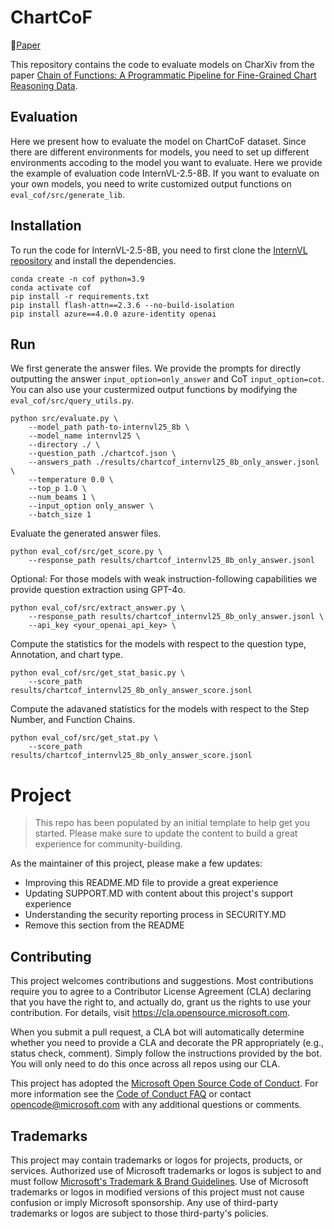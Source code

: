 
# ChartCoF
📄[Paper](xxx)

This repository contains the code to evaluate models on CharXiv from the paper [Chain of Functions: A Programmatic Pipeline for Fine-Grained Chart
Reasoning Data](xxx).


## Evaluation
Here we present how to evaluate the model on ChartCoF dataset. Since there are different environments for models, you need to set up different environments accoding to the model you want to evaluate. Here we provide the example of evaluation code InternVL-2.5-8B. If you want to evaluate on your own models, you need to write customized output functions on `eval_cof/src/generate_lib`.

## Installation
To run the code for InternVL-2.5-8B, you need to first clone the [InternVL repository](https://github.com/OpenGVLab/InternVL#) and install the dependencies.

```
conda create -n cof python=3.9
conda activate cof
pip install -r requirements.txt
pip install flash-attn==2.3.6 --no-build-isolation
pip install azure==4.0.0 azure-identity openai
```



## Run
We first generate the answer files. We provide the prompts for directly outputting the answer `input_option=only_answer` and CoT `input_option=cot`. You can also use your custermized output functions by modifying the `eval_cof/src/query_utils.py`.

```
python src/evaluate.py \
    --model_path path-to-internvl25_8b \
    --model_name internvl25 \
    --directory ./ \
    --question_path ./chartcof.json \
    --answers_path ./results/chartcof_internvl25_8b_only_answer.jsonl \
    --temperature 0.0 \
    --top_p 1.0 \
    --num_beams 1 \
    --input_option only_answer \
    --batch_size 1
```

Evaluate the generated answer files.

```
python eval_cof/src/get_score.py \
    --response_path results/chartcof_internvl25_8b_only_answer.jsonl
```

Optional: For those models with weak instruction-following capabilities we provide question extraction using GPT-4o.

```
python eval_cof/src/extract_answer.py \
    --response_path results/chartcof_internvl25_8b_only_answer.jsonl \
    --api_key <your_openai_api_key> \
```

Compute the statistics for the models with respect to the question type, Annotation, and chart type.

```
python eval_cof/src/get_stat_basic.py \
    --score_path results/chartcof_internvl25_8b_only_answer_score.jsonl
```

Compute the adavaned statistics for the models with respect to the Step Number, and Function Chains.

```
python eval_cof/src/get_stat.py \
    --score_path results/chartcof_internvl25_8b_only_answer_score.jsonl
```


# Project

> This repo has been populated by an initial template to help get you started. Please
> make sure to update the content to build a great experience for community-building.

As the maintainer of this project, please make a few updates:

- Improving this README.MD file to provide a great experience
- Updating SUPPORT.MD with content about this project's support experience
- Understanding the security reporting process in SECURITY.MD
- Remove this section from the README

## Contributing

This project welcomes contributions and suggestions.  Most contributions require you to agree to a
Contributor License Agreement (CLA) declaring that you have the right to, and actually do, grant us
the rights to use your contribution. For details, visit https://cla.opensource.microsoft.com.

When you submit a pull request, a CLA bot will automatically determine whether you need to provide
a CLA and decorate the PR appropriately (e.g., status check, comment). Simply follow the instructions
provided by the bot. You will only need to do this once across all repos using our CLA.

This project has adopted the [Microsoft Open Source Code of Conduct](https://opensource.microsoft.com/codeofconduct/).
For more information see the [Code of Conduct FAQ](https://opensource.microsoft.com/codeofconduct/faq/) or
contact [opencode@microsoft.com](mailto:opencode@microsoft.com) with any additional questions or comments.

## Trademarks

This project may contain trademarks or logos for projects, products, or services. Authorized use of Microsoft 
trademarks or logos is subject to and must follow 
[Microsoft's Trademark & Brand Guidelines](https://www.microsoft.com/en-us/legal/intellectualproperty/trademarks/usage/general).
Use of Microsoft trademarks or logos in modified versions of this project must not cause confusion or imply Microsoft sponsorship.
Any use of third-party trademarks or logos are subject to those third-party's policies.

